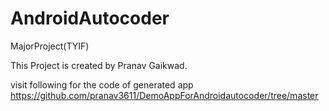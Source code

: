 # AndroidAutocoder
MajorProject(TYIF)

This Project is created by Pranav Gaikwad.

visit following for the code of generated app
https://github.com/pranav3611/DemoAppForAndroidautocoder/tree/master
